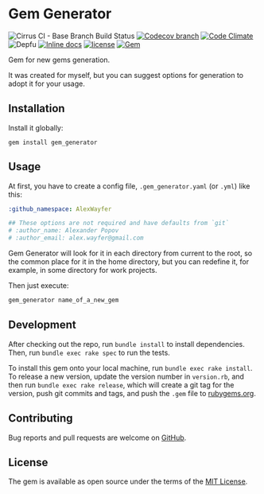 # Gem Generator

![Cirrus CI - Base Branch Build Status](https://img.shields.io/cirrus/github/AlexWayfer/gem_generator?style=flat-square)
[![Codecov branch](https://img.shields.io/codecov/c/github/AlexWayfer/gem_generator/master.svg?style=flat-square)](https://codecov.io/gh/AlexWayfer/gem_generator)
[![Code Climate](https://img.shields.io/codeclimate/maintainability/AlexWayfer/gem_generator.svg?style=flat-square)](https://codeclimate.com/github/AlexWayfer/gem_generator)
![Depfu](https://img.shields.io/depfu/AlexWayfer/gem_generator?style=flat-square)
[![Inline docs](https://inch-ci.org/github/AlexWayfer/gem_generator.svg?branch=master)](https://inch-ci.org/github/AlexWayfer/gem_generator)
[![license](https://img.shields.io/github/license/AlexWayfer/gem_generator.svg?style=flat-square)](https://github.com/AlexWayfer/gem_generator/blob/master/LICENSE)
[![Gem](https://img.shields.io/gem/v/gem_generator.svg?style=flat-square)](https://rubygems.org/gems/gem_generator)

Gem for new gems generation.

It was created for myself, but you can suggest options for generation to adopt it for your usage.

## Installation

Install it globally:

```shell
gem install gem_generator
```

## Usage

At first, you have to create a config file, `.gem_generator.yaml` (or `.yml`) like this:

```yaml
:github_namespace: AlexWayfer

## These options are not required and have defaults from `git`
# :author_name: Alexander Popov
# :author_email: alex.wayfer@gmail.com
```

Gem Generator will look for it in each directory from current to the root,
so the common place for it in the home directory, but you can redefine it,
for example, in some directory for work projects.

Then just execute:

```sh
gem_generator name_of_a_new_gem
```

## Development

After checking out the repo, run `bundle install` to install dependencies.
Then, run `bundle exec rake spec` to run the tests.

To install this gem onto your local machine, run `bundle exec rake install`.
To release a new version, update the version number in `version.rb`,
and then run `bundle exec rake release`, which will create a git tag
for the version, push git commits and tags, and push the `.gem` file
to [rubygems.org](https://rubygems.org).

## Contributing

Bug reports and pull requests are welcome on [GitHub](https://github.com/AlexWayfer/gem_generator).

## License

The gem is available as open source under the terms of the
[MIT License](https://opensource.org/licenses/MIT).
